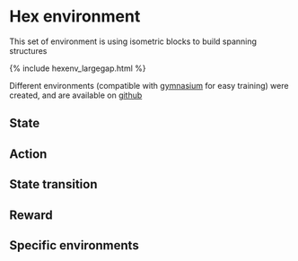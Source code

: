 # Hex environment
This set of environment is using isometric blocks to build spanning structures

{% include hexenv_largegap.html %}

Different environments (compatible with [gymnasium](https://gymnasium.farama.org/) for easy training) were created, and are available on [github](https://github.com/sycamore-lab-EPFL/StaticSimulatorEnvs/tree/master) 
## State

## Action

## State transition

## Reward

## Specific environments
